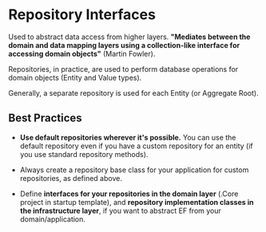 # Repository Interfaces

Used to abstract data access from higher layers. **"Mediates between the domain and data mapping layers using a collection-like interface for accessing domain objects"** (Martin Fowler).

Repositories, in practice, are used to perform database operations for domain objects (Entity and Value types). 

Generally, a separate repository is used for each Entity (or Aggregate Root).

## Best Practices

- **Use default repositories wherever it's possible.** You can use the default repository even if you have a custom repository for an entity (if you use standard repository methods).

- Always create a repository base class for your application for custom repositories, as defined above.

- Define **interfaces for your repositories in the domain layer** (.Core project in startup template), and **repository implementation classes in the infrastructure layer**, if you want to abstract EF from your domain/application.

